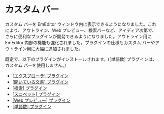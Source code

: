 # カスタム バー

カスタム バーを EmEditor ウィンドウ内に表示できるようになりました。これにより、アウトライン、Web プレビュー、検索バーなど、アイディア次第で、さらに便利なプラグインが開発できるようになりました。アウトライン用に EmEditor 内部の機能も強化されました。プラグインの仕様もカスタム バーやアウトライン用に大幅に追加されました。

既定で、以下のプラグインがインストールされます。(\[単語数\] プラグインは、カスタム バーを使用しません。)

- [\[エクスプローラ\] プラグイン](../howto/plugin/plugin_explorer)
- [\[開いている文書\] プラグイン](../howto/plugin/plugin_opendocuments)
- [\[検索\] プラグイン](../howto/plugin/plugin_search)
- [\[スニペット\] プラグイン](../howto/plugin/plugin_snippets)
- [\[Web プレビュー\] プラグイン](../howto/plugin/plugin_webpreview)
- [\[単語数\] プラグイン](../howto/plugin/plugin_wordcount)
